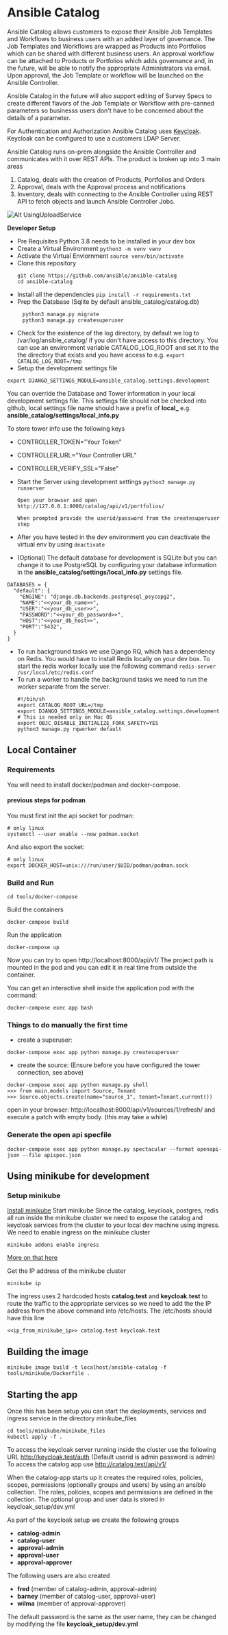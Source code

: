 

# Ansible Catalog

Ansible Catalog allows customers to expose their Ansible Job Templates and Workflows to business users with an added layer of governance. The Job Templates and Workflows are wrapped as Products into Portfolios which can be shared with different business users. An approval workflow can be attached to Products or Portfolios which adds governance and, in the future, will be able to notify the appropriate Administrators via email. Upon approval, the Job Template or workflow will be launched on the Ansible Controller.

Ansible Catalog in the future will also support editing of Survey Specs to create different flavors of the Job Template or Workflow with pre-canned parameters so businesss users don't have to be concerned about the details of a parameter.


For Authentication and Authorization Ansible Catalog uses [Keycloak](https://github.com/chambridge/galaxy_ng/tree/poc-keycloak-py-social). Keycloak can be configured to use a customers LDAP Server.


Ansible Catalog runs on-prem alongside the Ansible Controller and communicates with it over REST APIs. The product is broken up into 3 main areas

 1. Catalog, deals with the creation of Products, Portfolios and Orders
 2. Approval, deals with the Approval process and notifications
 3. Inventory, deals with connecting to the Ansible Controller using REST API to fetch objects and launch Ansible Controller Jobs.

![Alt UsingUploadService](./docs/ansible_catalog.png?raw=true)


**Developer Setup**
* Pre Requisites 
   Python 3.8 needs to be installed in your dev box
* Create a Virtual Environment
   ```python3 -m venv venv```
* Activate the Virtual Enviornment
    ```source venv/bin/activate```
* Clone this repository
     ```
     git clone https://github.com/ansible/ansible-catalog
     cd ansible-catalog
     ```
 * Install all the dependencies
     ```pip install -r requirements.txt```
 * Prep the Database (Sqlite by default ansible_catalog/catalog.db)
 ```
      python3 manage.py migrate
      python3 manage.py createsuperuser
```
* Check for the existence of the log directory, by default we log to /var/log/ansible_catalog/ if you don't have access to this directory. You can use an environment variable CATALOG_LOG_ROOT and set it to the the directory that exists and you have access to e.g.
  ```export CATALOG_LOG_ROOT=/tmp```    
* Setup the development settings file
```
export DJANGO_SETTINGS_MODULE=ansible_catalog.settings.development
```
   You can override the Database and Tower information in your local development settings file.
   This settings file should not be checked into github, local settings file name should have a prefix of  **local_** e.g.   **ansible_catalog/settings/local_info.py**
   
   To store tower info use the following keys
   
  * CONTROLLER_TOKEN="Your Token"
  * CONTROLLER_URL="Your Controller URL"
  * CONTROLLER_VERIFY_SSL="False"
  
* Start the Server using development settings
      ```python3 manage.py runserver```
      
      Open your browser and open http://127.0.0.1:8000/catalog/api/v1/portfolios/
      
      When prompted provide the userid/password from the createsuperuser step

* After you have tested in the dev environment you can deactivate the virtual env by using
```deactivate```
* (Optional) The default database for development is SQLite but you can change it to use PostgreSQL by configuring your database information in the **ansible_catalog/settings/local_info.py** settings file.
```
DATABASES = {
  "default": {
    "ENGINE": "django.db.backends.postgresql_psycopg2",
    "NAME":"<<your_db_name>>",
    "USER":"<<your_db_user>>",
    "PASSWORD":"<<your_db_password>>",
    "HOST":"<<your_db_host>>",
    "PORT":"5432",
  }
}
```
* To run background tasks we use Django RQ, which has a dependency on Redis. You would have to install Redis locally on your dev box. To start the redis worker locally use the following command
```redis-server /usr/local/etc/redis.conf```
* To run a worker to handle the background tasks we need to run the worker separate from the server.
  ```
  #!/bin/sh
  export CATALOG_ROOT_URL=/tmp
  export DJANGO_SETTINGS_MODULE=ansible_catalog.settings.development
  # This is needed only on Mac OS
  export OBJC_DISABLE_INITIALIZE_FORK_SAFETY=YES
  python3 manage.py rqworker default
  ```
## Local Container ##
### Requirements
You will need to install docker/podman and docker-compose. 


#### previous steps for podman
You must first init the api socket for podman:
```
# only linux 
systemctl --user enable --now podman.socket
```

And also export the socket:

```
# only linux 
export DOCKER_HOST=unix:///run/user/$UID/podman/podman.sock
```

### Build and Run

```
cd tools/docker-compose
```

Build the containers
```
docker-compose build
```

Run the application
```
docker-compose up
```

Now you can try to open http://localhost:8000/api/v1/
The project path is mounted in the pod and you can edit it in real time from outside the container. 

You can get an interactive shell inside the application pod with the command:
```
docker-compose exec app bash
```

### Things to do manually the first time
- create a superuser:
```
docker-compose exec app python manage.py createsuperuser
```

- create the source: (Ensure before you have configured the tower connection, see above)
```
docker-compose exec app python manage.py shell
>>> from main.models import Source, Tenant
>>> Source.objects.create(name="source_1", tenant=Tenant.current())
```
open in your browser: http://localhost:8000/api/v1/sources/1/refresh/
and execute a patch with empty body. (this may take a while)

### Generate the open api specfile
```
docker-compose exec app python manage.py spectacular --format openapi-json --file apispec.json
```
## Using minikube for development
###  Setup minikube
[Install minikube](https://minikube.sigs.k8s.io/docs/start/)
Start minikube
Since the catalog, keycloak, postgres, redis all run inside the minikube cluster we need to expose the catalog and keycloak services from the cluster to your local dev machine using ingress. We need to enable ingress on the minikube cluster

```
minikube addons enable ingress
```

 [More on that here](https://kubernetes.io/docs/tasks/access-application-cluster/ingress-minikube/)

Get the IP address of the minikube cluster
```
minikube ip
```

The ingress uses 2 hardcoded hosts **catalog.test** and **keycloak.test** to route the traffic to the appropriate services so we need to add the the IP address from the above command into /etc/hosts. The /etc/hosts should have this line 
```
<<ip_from_minikube_ip>> catalog.test keycloak.test
```
## Building the image

```
minikube image build -t localhost/ansible-catalog -f tools/minikube/Dockerfile .
```

## Starting the app
Once this has been setup you can start the deployments, services and ingress service in the directory minikube_files

```
cd tools/minikube/minikube_files
kubectl apply -f .
```

To access the keycloak server running inside the cluster use the following URL
http://keycloak.test/auth  (Default userid is admin password is admin)
To access the catalog app use
http://catalog.test/api/v1/

When the catalog-app starts up it creates the required roles, policies, scopes, permissions (optionally groups and users) by using an ansible collection. The roles, policies, scopes and permissions are defined in the collection. The optional group and user data is stored in keycloak_setup/dev.yml
 
As part of the keycloak setup we create the following groups

 - **catalog-admin**
 - **catalog-user**
 - **approval-admin**
 - **approval-user**
 - **approval-approver**

The following users are also created

 - **fred** (member of catalog-admin, approval-admin)
 - **barney** (member of catalog-user, approval-user)
 - **wilma** (member of approval-approver)

The default password is the same as the user name, they can be changed by modifying the file **keycloak_setup/dev.yml**
